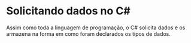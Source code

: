 # Solicitando dados no C#

Assim como toda a linguagem de programação, o C# solicita dados e os armazena na forma em como foram declarados os tipos de dados.
